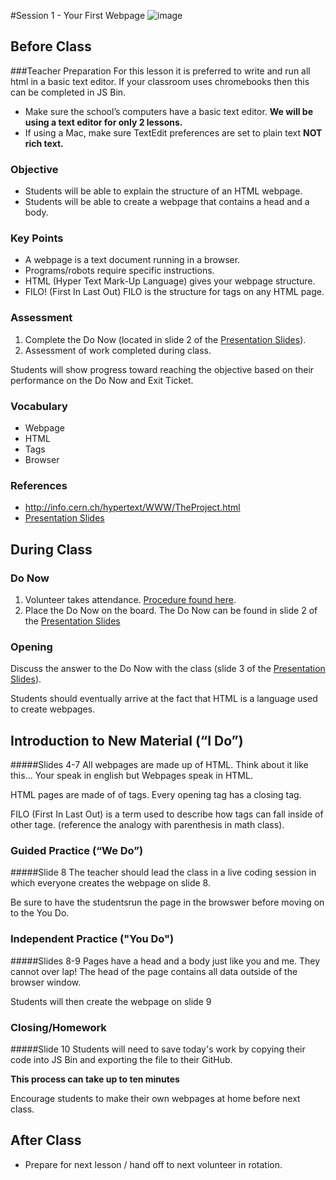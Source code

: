 #Session 1 - Your First Webpage
![image](http://i.imgur.com/eqnjBR6.png)

## Before Class
###Teacher Preparation
For this lesson it is preferred to write and run all html in a basic text editor. If your classroom uses chromebooks then this can be completed in JS Bin.

* Make sure the school’s computers have a basic text editor. **We will be using a text editor for only 2 lessons.** 
* If using a Mac, make sure TextEdit preferences are set to plain text **NOT rich text.** 


### Objective

* Students will be able to explain the structure of an HTML webpage.
* Students will be able to create a webpage that contains a head and a body.

### Key Points

* A webpage is a text document running in a browser.
* Programs/robots require specific instructions.
* HTML (Hyper Text Mark-Up Language) gives your webpage structure. 
* FILO! (First In Last Out) FILO is the structure for tags on any HTML page.

### Assessment

1. Complete the Do Now (located in slide 2 of the [Presentation Slides](https://docs.google.com/presentation/d/1D0GY8XNuDX4X8ulAKQXft8lp8DRfbynBaP6bAyIg2z8/edit?usp=sharing)). 
2. Assessment of work completed during class.

Students will show progress toward reaching the objective based on their performance on the Do Now and Exit Ticket.


### Vocabulary

* Webpage
* HTML
* Tags
* Browser

### References

* <http://info.cern.ch/hypertext/WWW/TheProject.html>
* [Presentation Slides](https://docs.google.com/presentation/d/1D0GY8XNuDX4X8ulAKQXft8lp8DRfbynBaP6bAyIg2z8/edit?usp=sharing)

## During Class

### Do Now

1. Volunteer takes attendance. [Procedure found here](https://docs.google.com/document/d/19IIhqykr70vj7wnqyJYuQNTkd9GX56Xgl3omD42IcMk/edit).
2.  Place the Do Now on the board. The Do Now can be found in slide 2 of the [Presentation Slides](https://docs.google.com/presentation/d/1D0GY8XNuDX4X8ulAKQXft8lp8DRfbynBaP6bAyIg2z8/edit?usp=sharing)



### Opening

Discuss the answer to the Do Now with the class (slide 3 of the [Presentation Slides](https://docs.google.com/presentation/d/1D0GY8XNuDX4X8ulAKQXft8lp8DRfbynBaP6bAyIg2z8/edit?usp=sharing)). 

Students should eventually arrive at the fact that HTML is a language used to create webpages.

## Introduction to New Material (“I Do”)
#####Slides 4-7
All webpages are made up of HTML. Think about it like this... Your speak in english but Webpages speak in HTML.

 HTML pages are made of of tags. Every opening tag has a closing tag. 
 
 FILO (First In Last Out) is a term used to describe how tags can fall inside of other tage. (reference the analogy with parenthesis in math class).

### Guided Practice (“We Do”)
#####Slide 8
The teacher should lead the class in a live coding session in which everyone creates the webpage on slide 8.

Be sure to have the studentsrun the page in the browswer before moving on to the You Do.

### Independent Practice ("You Do")
#####Slides 8-9
Pages have a head and a body just like you and me. They cannot over lap!
The head of the page contains all data outside of the browser window.

Students will then create the webpage on slide 9

### Closing/Homework
#####Slide 10
Students will need to save today's work by copying their code into JS Bin and exporting the file to their GitHub.

**This process can take up to ten minutes**

Encourage students to make their own webpages at home before next class.

## After Class
* Prepare for next lesson / hand off to next volunteer in rotation.
